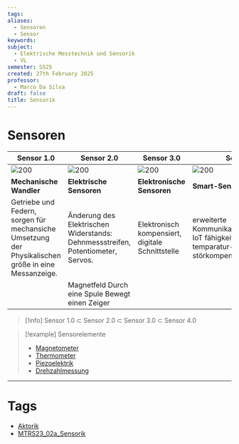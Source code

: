 ```yaml
---
tags: 
aliases:
  - Sensoren
  - Sensor
keywords: 
subject:
  - Elektrische Messtechnik und Sensorik
  - VL
semester: SS25
created: 27th February 2025
professor:
  - Marco Da Silva
draft: false
title: Sensorik
---
```

 
# Sensoren

| Sensor 1.0                                                                                          | Sensor 2.0                                                                         | Sensor 3.0                                         | Sensor 4.0                                                                                                  |
| --------------------------------------------------------------------------------------------------- | ---------------------------------------------------------------------------------- | -------------------------------------------------- | ----------------------------------------------------------------------------------------------------------- |
| ![200](assets/sensor1_0.png)                                                                        | ![200](assets/Pasted%20image%2020250305140418.png)                                 | ![200](assets/Pasted%20image%2020250305140454.png) | ![200](assets/Pasted%20image%2020250305140536.png)                                                          |
| **Mechanische Wandler<br>**                                                                             | **Elektrische Sensoren**                                                               | **Elektronische Sensoren**                             | **Smart-Sensors**                                                                                               |
| Getriebe und Federn, sorgen für mechansiche Umsetzung der Physikalischen größe in eine Messanzeige. | Änderung des Elektrischen Widerstands:<br>Dehnmessstreifen, Potentiometer, Servos. | Elektronisch kompensiert, digitale Schnittstelle   | erweiterte Kommunikationsmöglichkeiten, IoT fähigkeiten, adaptive temparatur- alterung und störkompensation |
|                                                                                                     | Magnetfeld Durch eine Spule Bewegt einen Zeiger                                    |                                                    |                                                                                                             |

> [!info] Sensor 1.0 $\subset$ Sensor 2.0 $\subset$ Sensor 3.0 $\subset$ Sensor 4.0

> [!example] Sensorelemente
> - [Magnetometer](Magnetometer.md)
> - [Thermometer](Thermometer.md)
> - [Piezoelektrik](Piezoelektrik.md)
> - [Drehzahlmessung](Drehzahlmessung.md)

---

# Tags

- [Aktorik](Aktorik.md)  
- [MTRS23_02a_Sensorik](assets/pdf/MTRS23_02a_Sensorik%201.pdf)
